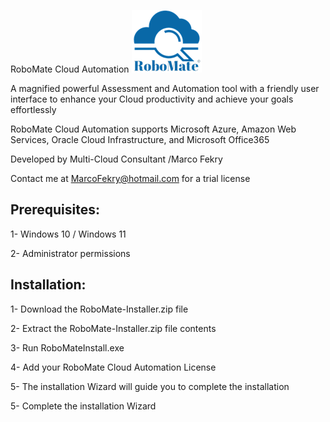 RoboMate Cloud Automation  ![Demo Image](./RoboMate-Logo.png)

A magnified powerful Assessment and Automation tool with a friendly user interface to enhance your Cloud productivity and achieve your goals effortlessly

RoboMate Cloud Automation supports Microsoft Azure, Amazon Web Services, Oracle Cloud Infrastructure, and Microsoft Office365 

Developed by Multi-Cloud Consultant /Marco Fekry

Contact me at MarcoFekry@hotmail.com for a trial license

Prerequisites:
--------------
1- Windows 10 / Windows 11

2- Administrator permissions

Installation:
------------
1- Download the RoboMate-Installer.zip file

2- Extract the RoboMate-Installer.zip file contents

3- Run RoboMateInstall.exe

4- Add your RoboMate Cloud Automation License

5- The installation Wizard will guide you to complete the installation

5- Complete the installation Wizard
